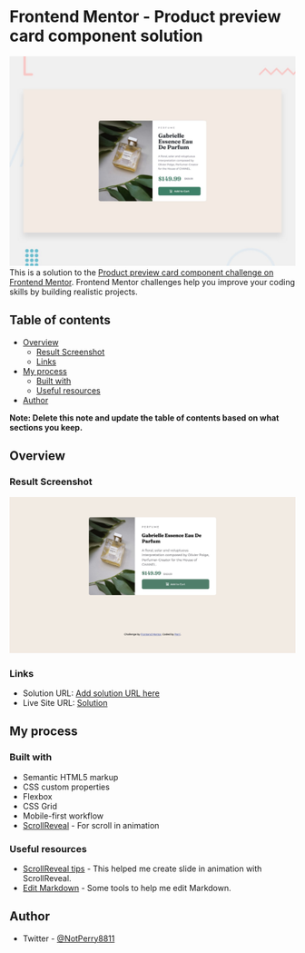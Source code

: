 # Frontend Mentor - Product preview card component solution

![Design preview for the Product preview card component coding challenge](./design/desktop-preview.jpg)
This is a solution to the [Product preview card component challenge on Frontend Mentor](https://www.frontendmentor.io/challenges/product-preview-card-component-GO7UmttRfa). Frontend Mentor challenges help you improve your coding skills by building realistic projects. 

## Table of contents

- [Overview](#overview)
  - [Result Screenshot](#screenshot)
  - [Links](#links)
- [My process](#my-process)
  - [Built with](#built-with)
  - [Useful resources](#useful-resources)
- [Author](#author)


**Note: Delete this note and update the table of contents based on what sections you keep.**

## Overview


### Result Screenshot
![Screenshot for the solution](./design/screenshot.jpg)



### Links

- Solution URL: [Add solution URL here](https://www.frontendmentor.io/solutions/responsive-preview-card-with-slide-in-animation-QN_1qGnG9I)
- Live Site URL: [Solution](https://unrivaled-longma-87170d.netlify.app/)

## My process

### Built with

- Semantic HTML5 markup
- CSS custom properties
- Flexbox
- CSS Grid
- Mobile-first workflow
- [ScrollReveal](https://scrollrevealjs.org/) - For scroll in animation


### Useful resources

- [ScrollReveal tips](https://ithelp.ithome.com.tw/articles/10218469) - This helped me create slide in animation with ScrollReveal.
- [Edit Markdown](https://ithelp.ithome.com.tw/articles/10225442) - Some tools to help me edit Markdown.



## Author
- Twitter - [@NotPerry8811](https://www.twitter.com/NotPerry)




